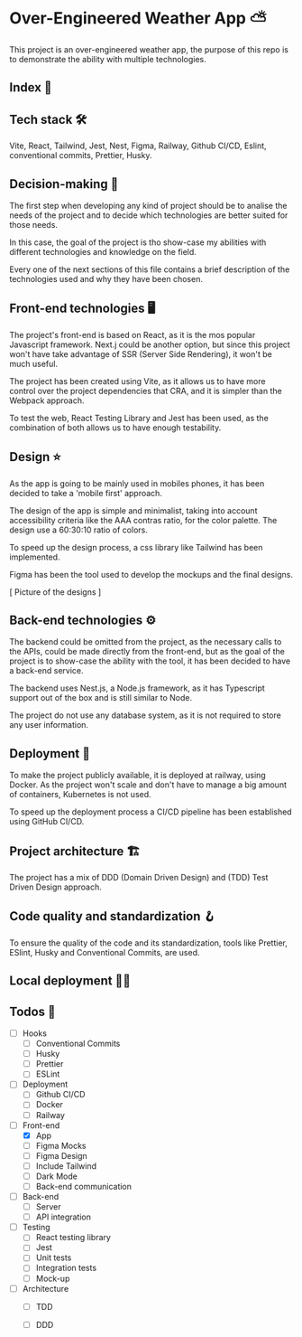 # Over-Engineered Weather App ⛅

This project is an over-engineered weather app, the purpose of this
repo is to demonstrate the ability with multiple technologies.

## Index 📍

## Tech stack 🛠️
Vite, React, Tailwind, Jest, Nest, Figma, Railway, Github CI/CD,
Eslint, conventional commits, Prettier, Husky.

## Decision-making 🧭

The first step when developing any kind of project should be to 
analise the needs of the project and to decide which technologies
are better suited for those needs.

In this case, the goal of the project is tho show-case my
abilities with different technologies and knowledge on the field.

Every one of the next sections of this file contains a brief
description of the technologies used and why they have been chosen.

## Front-end technologies 🖥️

The project's front-end is based on React, as it is the mos
popular Javascript framework.  Next.j could be another option,
but since this project won't have take advantage of
SSR (Server Side Rendering), it won't be much useful.

The project has been created using Vite, as it allows us
to have more control over the project dependencies that CRA,
and it is simpler than the Webpack approach.

To test the web, React Testing Library and Jest has been used,
as the combination of both allows us to have enough testability.

## Design ⭐

As the app is going to be mainly used in mobiles phones,
it has been decided to take a 'mobile first' approach.

The design of the app is simple and minimalist, taking
into account accessibility criteria like the AAA contras ratio,
for the color palette. The design use a 60:30:10 ratio of colors.

To speed up the design process, a css library like Tailwind
has been implemented.

Figma has been the tool used to develop the mockups and the
final designs.

[ Picture of the designs ]

## Back-end technologies ⚙️

The backend could be omitted from the project, as the necessary calls 
to the APIs, could be made directly from the front-end, but as the
goal of the project is to show-case the ability with the tool, it has
been decided to have a back-end service.

The backend uses Nest.js, a Node.js framework, as it has Typescript
support out of the box and is still similar to Node.

The project do not use any database system, as it is not required
to store any user information.

## Deployment 🚅

To make the project publicly available, it is deployed at railway,
using Docker. As the project won't scale and don't have to manage
a big amount of containers, Kubernetes is not used.

To speed up the deployment process a CI/CD pipeline has been
established using GitHub CI/CD.

## Project architecture  🏗️

The project has a mix of DDD (Domain Driven Design) and
(TDD) Test Driven Design approach.

## Code quality and standardization 🪝

To ensure the quality of the code and its standardization,
tools like Prettier, ESlint, Husky and Conventional Commits,
are used.

## Local deployment 👨‍💻

## Todos 📝

- [ ] Hooks
  - [ ] Conventional Commits
  - [ ] Husky
  - [ ] Prettier
  - [ ] ESLint
- [ ] Deployment
  - [ ] Github CI/CD
  - [ ] Docker
  - [ ] Railway
- [ ] Front-end
  - [x] App
  - [ ] Figma Mocks
  - [ ] Figma Design
  - [ ] Include Tailwind
  - [ ] Dark Mode
  - [ ] Back-end communication
- [ ] Back-end
  - [ ] Server
  - [ ] API integration
- [ ] Testing
  - [ ] React testing library
  - [ ] Jest
  - [ ] Unit tests
  - [ ] Integration tests
  - [ ] Mock-up
- [ ] Architecture
  - [ ] TDD
  - [ ] DDD


